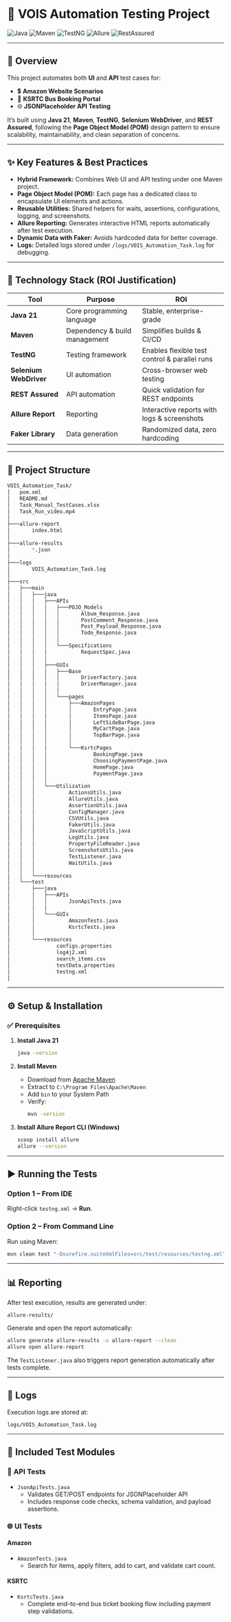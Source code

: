 # 🧪 VOIS Automation Testing Project

![Java](https://img.shields.io/badge/Java-21-blue)
![Maven](https://img.shields.io/badge/Maven-Build%20Tool-orange)
![TestNG](https://img.shields.io/badge/TestNG-Testing%20Framework-brightgreen)
![Allure](https://img.shields.io/badge/Allure-Reporting-purple)
![RestAssured](https://img.shields.io/badge/REST--Assured-API%20Testing-yellow)

---

## 📘 Overview

This project automates both **UI** and **API** test cases for:

- 💲 **Amazon Website Scenarios**
- 🚌 **KSRTC Bus Booking Portal**
- 🌐 **JSONPlaceholder API Testing**

It’s built using **Java 21**, **Maven**, **TestNG**, **Selenium WebDriver**, and **REST Assured**, following the **Page Object Model (POM)** design pattern to ensure scalability, maintainability, and clean separation of concerns.

---

## ✨ Key Features & Best Practices

- **Hybrid Framework:** Combines Web UI and API testing under one Maven project.  
- **Page Object Model (POM):** Each page has a dedicated class to encapsulate UI elements and actions.  
- **Reusable Utilities:** Shared helpers for waits, assertions, configurations, logging, and screenshots.  
- **Allure Reporting:** Generates interactive HTML reports automatically after test execution.  
- **Dynamic Data with Faker:** Avoids hardcoded data for better coverage.  
- **Logs:** Detailed logs stored under `/logs/VOIS_Automation_Task.log` for debugging.

---

## 🔹 Technology Stack (ROI Justification)

| Tool | Purpose | ROI |
|------|----------|------|
| **Java 21** | Core programming language | Stable, enterprise-grade |
| **Maven** | Dependency & build management | Simplifies builds & CI/CD |
| **TestNG** | Testing framework | Enables flexible test control & parallel runs |
| **Selenium WebDriver** | UI automation | Cross-browser web testing |
| **REST Assured** | API automation | Quick validation for REST endpoints |
| **Allure Report** | Reporting | Interactive reports with logs & screenshots |
| **Faker Library** | Data generation | Randomized data, zero hardcoding |

---

## 📂 Project Structure

```bash
VOIS_Automation_Task/
│   pom.xml
│   README.md
│   Task_Manual_TestCases.xlsx
│   Task_Run_video.mp4
│   
├───allure-report
│       index.html
│       
├───allure-results
│       *.json
│       
├───logs
│       VOIS_Automation_Task.log
│
├───src
│   ├───main
│   │   ├───java
│   │   │   ├───APIs
│   │   │   │   ├───POJO_Models
│   │   │   │   │       Album_Response.java
│   │   │   │   │       PostComment_Response.java
│   │   │   │   │       Post_Payload_Response.java
│   │   │   │   │       Todo_Response.java
│   │   │   │   │
│   │   │   │   └───Specifications
│   │   │   │           RequestSpec.java
│   │   │   │
│   │   │   ├───GUIs
│   │   │   │   ├───Base
│   │   │   │   │       DriverFactory.java
│   │   │   │   │       DriverManager.java
│   │   │   │   │
│   │   │   │   └───pages
│   │   │   │       ├───AmazonPages
│   │   │   │       │       EntryPage.java
│   │   │   │       │       ItemsPage.java
│   │   │   │       │       LeftSideBarPage.java
│   │   │   │       │       MyCartPage.java
│   │   │   │       │       TopBarPage.java
│   │   │   │       │
│   │   │   │       └───KsrtcPages
│   │   │   │               BookingPage.java
│   │   │   │               ChoosingPaymentPage.java
│   │   │   │               HomePage.java
│   │   │   │               PaymentPage.java
│   │   │   │
│   │   │   └───Utilization
│   │   │           ActionsUtils.java
│   │   │           AllureUtils.java
│   │   │           AssertionUtils.java
│   │   │           ConfigManager.java
│   │   │           CSVUtils.java
│   │   │           FakerUtils.java
│   │   │           JavaScriptUtils.java
│   │   │           LogUtils.java
│   │   │           PropertyFileReader.java
│   │   │           ScreenshotsUtils.java
│   │   │           TestListener.java
│   │   │           WaitUtils.java
│   │   │
│   │   └───resources
│   └───test
│       ├───java
│       │   ├───APIs
│       │   │       JsonApiTests.java
│       │   │
│       │   └───GUIs
│       │           AmazonTests.java
│       │           KsrtcTests.java
│       │
│       └───resources
│               configs.properties
│               log4j2.xml
│               search_items.csv
│               testData.properties
│               testng.xml
│
```

---

## ⚙️ Setup & Installation

### ✅ Prerequisites

1. **Install Java 21**
   ```bash
   java -version
   ```

2. **Install Maven**
   - Download from [Apache Maven](https://maven.apache.org/download.cgi)
   - Extract to `C:\Program Files\Apache\Maven`
   - Add `bin` to your System Path
   - Verify:
     ```bash
     mvn -version
     ```

3. **Install Allure Report CLI (Windows)**
   ```bash
   scoop install allure
   allure --version
   ```

---

## ▶️ Running the Tests

### **Option 1 – From IDE**
Right-click `testng.xml` → **Run**.

### **Option 2 – From Command Line**
Run using Maven:
```bash
mvn clean test "-Dsurefire.suiteXmlFiles=src/test/resources/testng.xml"
```

---

## 📊 Reporting

After test execution, results are generated under:
```
allure-results/
```

Generate and open the report automatically:
```bash
allure generate allure-results -o allure-report --clean
allure open allure-report
```

The `TestListener.java` also triggers report generation automatically after tests complete.

---

## 📁 Logs
Execution logs are stored at:
```
logs/VOIS_Automation_Task.log
```

---

## 🧩 Included Test Modules

### 🧠 **API Tests**
- `JsonApiTests.java`
  - Validates GET/POST endpoints for JSONPlaceholder API
  - Includes response code checks, schema validation, and payload assertions.

### 🌐 **UI Tests**
#### Amazon
- `AmazonTests.java`
    - Search for items, apply filters, add to cart, and validate cart count.

#### KSRTC
- `KsrtcTests.java`
    - Complete end-to-end bus ticket booking flow including payment step validations.
